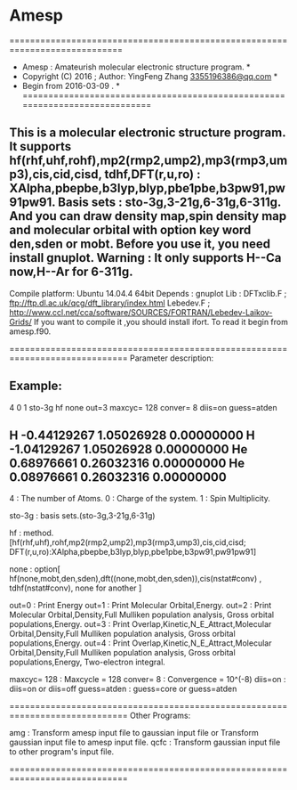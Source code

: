 # Amesp
============================================================================
   *    Amesp : Amateurish molecular electronic structure program.       * 
   *    Copyright (C) 2016 ; Author: YingFeng Zhang <3355196386@qq.com>  *
   *    Begin from 2016-03-09 .                                          *
============================================================================

  This is a molecular electronic structure program. 
  It supports hf(rhf,uhf,rohf),mp2(rmp2,ump2),mp3(rmp3,ump3),cis,cid,cisd,
tdhf,DFT(r,u,ro) : XAlpha,pbepbe,b3lyp,blyp,pbe1pbe,b3pw91,pw91pw91.
  Basis sets : sto-3g,3-21g,6-31g,6-311g.
  And you can draw density map,spin density map and molecular orbital with
option key word den,sden or mobt.
  Before you use it, you need install gnuplot.
  Warning : It only supports H--Ca now,H--Ar for 6-311g.
-----------------------------------------------------------------------------
  Compile platform: Ubuntu 14.04.4 64bit
  Depends : gnuplot
  Lib : DFTxclib.F ; ftp://ftp.dl.ac.uk/qcg/dft_library/index.html
        Lebedev.F ; http://www.ccl.net/cca/software/SOURCES/FORTRAN/Lebedev-Laikov-Grids/
  If you want to compile it ,you should install ifort.
  To read it begin from amesp.f90.

=============================================================================
Parameter description:

Example:
-------------------------------------------------
4 0 1
sto-3g hf none out=3
maxcyc= 128 conver= 8 diis=on guess=atden

 H           -0.44129267   1.05026928   0.00000000
 H           -1.04129267   1.05026928   0.00000000
 He           0.68976661   0.26032316   0.00000000
 He           0.08976661   0.26032316   0.00000000
-------------------------------------------------
  4 : The number of Atoms.
  0 : Charge of the system.
  1 : Spin Multiplicity.

  sto-3g : basis sets.(sto-3g,3-21g,6-31g)

  hf : method.[hf(rhf,uhf),rohf,mp2(rmp2,ump2),mp3(rmp3,ump3),cis,cid,cisd;
               DFT(r,u,ro):XAlpha,pbepbe,b3lyp,blyp,pbe1pbe,b3pw91,pw91pw91]

  none :  option[ hf(none,mobt,den,sden),dft((none,mobt,den,sden)),cis(nstat#conv) 
          , tdhf(nstat#conv), none for another ]  

  out=0 : Print Energy
  out=1 : Print Molecular Orbital,Energy.
  out=2 : Print Molecular Orbital,Density,Full Mulliken population analysis, 
          Gross orbital populations,Energy. 
  out=3 : Print Overlap,Kinetic,N_E_Attract,Molecular Orbital,Density,Full 
          Mulliken population analysis, Gross orbital populations,Energy.
  out=4 : Print Overlap,Kinetic,N_E_Attract,Molecular Orbital,Density,Full 
          Mulliken population analysis, Gross orbital populations,Energy,
          Two-electron integral.

  maxcyc= 128 : Maxcycle = 128
  conver= 8 : Convergence = 10^(-8)
  diis=on : diis=on or diis=off
  guess=atden : guess=core or guess=atden

=============================================================================
Other Programs:

amg : Transform amesp input file to gaussian input file or Transform gaussian
      input file to amesp input file.
qcfc : Transform gaussian input file to other program's input file.

=============================================================================

